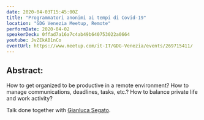 ```yaml
---
date: 2020-04-03T15:45:00Z
title: "Programmatori anonimi ai tempi di Covid-19"
location: "GDG Venezia Meetup, Remote"
performDate: 2020-04-02
speakerDeck: 0ffad7a16a7c4ab49b640753022a0664
youtube: JvZEkAB1nCo
eventUrl: https://www.meetup.com/it-IT/GDG-Venezia/events/269715411/
---
```


## Abstract:
How to get organized to be productive in a remote environment? How to manage communications, deadlines, tasks, etc.? How to balance private life and work activity?

Talk done together with [Gianluca Segato](https://giansegato.com/).
